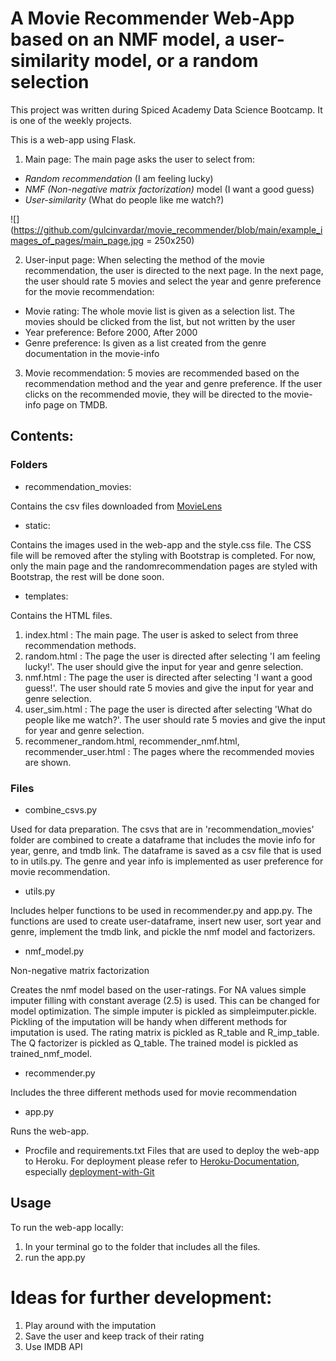 # A Movie Recommender Web-App based on an NMF model, a user-similarity model, or a random selection

This project was written during Spiced Academy Data Science Bootcamp. 
It is one of the weekly projects.

This is a web-app using Flask. 
1. Main page:
The main page asks the user to select from:
- *Random recommendation* (I am feeling lucky)
- *NMF (Non-negative matrix factorization)* model (I want a good guess)
- *User-similarity* (What do people like me watch?)

![](https://github.com/gulcinvardar/movie_recommender/blob/main/example_images_of_pages/main_page.jpg = 250x250)

2. User-input page:
When selecting the method of the movie recommendation, the user is directed to the next page.
In the next page, the user should rate 5 movies and select the year and genre preference for the movie recommendation:
- Movie rating: The whole movie list is given as a selection list. 
The movies should be clicked from the list, but not written by the user
- Year preference: Before 2000, After 2000
- Genre preference: Is given as a list created from the genre documentation in the movie-info

3. Movie recommendation:
5 movies are recommended based on the recommendation method and the year and genre preference. 
If the user clicks on the recommended movie, they will be directed to the movie-info page on TMDB.


## Contents:

### Folders

- recommendation_movies:

Contains the csv files downloaded from [MovieLens](http://movielens.org)

- static:

Contains the images used in the web-app and the style.css file. 
The CSS file will be removed after the styling with Bootstrap is completed. 
For now, only the main page and the randomrecommendation pages are styled with Bootstrap, the rest will be done soon.

- templates:

Contains the HTML files. 
1. index.html : The main page. The user is asked to select from three recommendation methods.
2. random.html : The page the user is directed after selecting 'I am feeling lucky!'. 
The user should give the input for year and genre selection.
3. nmf.html : The page the user is directed after selecting 'I want a good guess!'. 
The user should rate 5 movies and give the input for year and genre selection.
4. user_sim.html : The page the user is directed after selecting 'What do people like me watch?'. 
The user should rate 5 movies and give the input for year and genre selection.
5. recommener_random.html, recommender_nmf.html, recommender_user.html : The pages where the recommended movies are shown.


### Files

- combine_csvs.py

Used for data preparation. 
The csvs that are in 'recommendation_movies' folder are combined to create a dataframe that includes the movie info for year, genre, and tmdb link.
The dataframe is saved as a csv file that is used to in utils.py. 
The genre and year info is implemented as user preference for movie recommendation.

- utils.py

Includes helper functions to be used in recommender.py and app.py. 
The functions are used to create user-dataframe, insert new user, sort year and genre, implement the tmdb link, and pickle the nmf model and factorizers.

- nmf_model.py

Non-negative matrix factorization

Creates the nmf model based on the user-ratings. 
For NA values simple imputer filling with constant average (2.5) is used. This can be changed for model optimization. 
The simple imputer is pickled as simpleimputer.pickle. Pickling of the imputation will be handy when different methods for imputation is used.
The rating matrix is pickled as R_table and R_imp_table. The Q factorizer is pickled as Q_table. The trained model is pickled as trained_nmf_model.

- recommender.py

Includes the three different methods used for movie recommendation

- app.py

Runs the web-app.

- Procfile and requirements.txt 
Files that are used to deploy the web-app to Heroku. 
For deployment please refer to [Heroku-Documentation](https://devcenter.heroku.com/categories/reference), especially [deployment-with-Git](https://devcenter.heroku.com/categories/deploying-with-git)

## Usage

To run the web-app locally: 
1. In your terminal go to the folder that includes all the files.
2. run the app.py

# Ideas for further development:

1. Play around with the imputation
2. Save the user and keep track of their rating 
3. Use IMDB API 